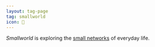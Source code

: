 ```yaml
---
layout: tag-page
tag: smallworld
icon: 🔖
---
```


_Smallworld_ is exploring the [small networks](https://en.wikipedia.org/wiki/Small-world_network) of everyday life.
